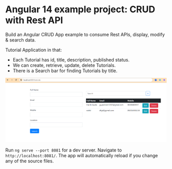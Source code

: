 # Angular 14 example project: CRUD with Rest API

Build an Angular CRUD App example to consume Rest APIs, display, modify & search data.

Tutorial Application in that:
- Each Tutorial has id, title, description, published status.
- We can create, retrieve, update, delete Tutorials.
- There is a Search bar for finding Tutorials by title.

![angular-14-crud-example](angular-crud.png)

Run `ng serve --port 8081` for a dev server. Navigate to `http://localhost:8081/`. The app will automatically reload if you change any of the source files.
